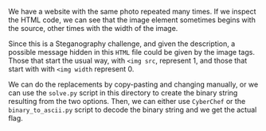 We have a website with the same photo repeated many times. If we inspect the HTML code, we can see that the image element sometimes begins with the source, other times with the width of the image. 

Since this is a Steganography challenge, and given the description, a possible message hidden in this `HTML` file could be given by the image tags. Those that start the usual way, with `<img src`, represent 1, and those that start with with `<img width` represent 0. 

We can do the replacements by copy-pasting and changing manually, or we can use the `solve.py` script in this directory to create the binary string resulting from the two options. Then, we can either use `CyberChef` or the `binary_to_ascii.py` script to decode the binary string and we get the actual flag.
